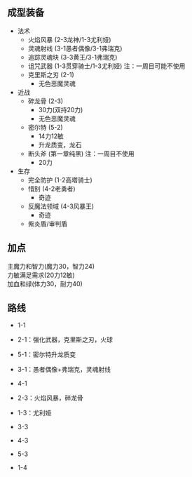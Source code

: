 ## 成型装备
- 法术
	- 火焰风暴 (2-3龙神/1-3尤利娅)
	- 灵魂射线 (3-1愚者偶像/3-1弗瑞克)
	- 追踪灵魂块 (3-3黄王/3-1弗瑞克)
	- 诅咒武器 (1-3贯穿骑士/1-3尤利娅) 注：一周目可能不使用
	- 克里斯之刃 (2-1)
		- 无色恶魔灵魂
- 近战
	- 碎龙骨 (2-3)
		- 30力(双持20力)
		- 无色恶魔灵魂
	- 密尔特 (5-2)
		- 14力12敏
		- 升龙质变，龙石
	- 断头斧 (第一章纯黑) 注：一周目不使用
		- 20力
- 生存
	- 完全防护 (1-2高塔骑士)
	- 惜别 (4-2老勇者)
		- 奇迹
	- 反魔法领域 (4-3风暴王)
		- 奇迹
	- 紫炎盾/审判盾

## 加点
主魔力和智力(魔力30，智力24)  
力敏满足需求(20力12敏)  
加血和绿(体力30，耐力40)  

## 路线
- 1-1

- 2-1：强化武器，克里斯之刃，火球
- 5-1：密尔特升龙质变
- 3-1：愚者偶像+弗瑞克，灵魂射线
- 4-1

- 2-3：火焰风暴，碎龙骨
- 1-3：尤利娅

- 3-3
- 4-3
- 5-3
- 1-4
